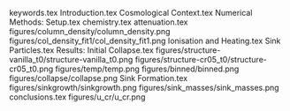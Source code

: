 keywords.tex
Introduction.tex
Cosmological Context.tex
Numerical Methods: Setup.tex
chemistry.tex
attenuation.tex
figures/column_density/column_density.png
figures/col_density_fit1/col_density_fit1.png
Ionisation and Heating.tex
Sink Particles.tex
Results: Initial Collapse.tex
figures/structure-vanilla_t0/structure-vanilla_t0.png
figures/structure-cr05_t0/structure-cr05_t0.png
figures/temp/temp.png
figures/binned/binned.png
figures/collapse/collapse.png
Sink Formation.tex
figures/sinkgrowth/sinkgrowth.png
figures/sink_masses/sink_masses.png
conclusions.tex
figures/u_cr/u_cr.png